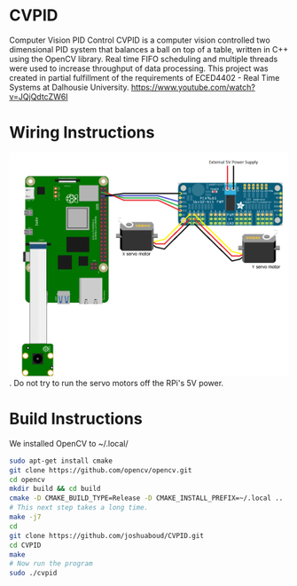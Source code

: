 # CVPID
Computer Vision PID Control
CVPID is a computer vision controlled two dimensional PID system that balances a ball on top of a table, written in C++ using the OpenCV library. Real time FIFO scheduling and multiple threads were used to increase throughput of data processing. This project was created in partial fulfillment of the requirements of ECED4402 - Real Time Systems at Dalhousie University.
https://www.youtube.com/watch?v=JQjQdtcZW6I

# Wiring Instructions
<img src="https://raw.githubusercontent.com/joshuaboud/CVPID/main/WiringDiagram.png">.
Do not try to run the servo motors off the RPi's 5V power.

# Build Instructions 
We installed OpenCV to ~/.local/ 
```bash
sudo apt-get install cmake
git clone https://github.com/opencv/opencv.git
cd opencv
mkdir build && cd build 
cmake -D CMAKE_BUILD_TYPE=Release -D CMAKE_INSTALL_PREFIX=~/.local ..
# This next step takes a long time. 
make -j7
cd
git clone https://github.com/joshuaboud/CVPID.git
cd CVPID
make
# Now run the program
sudo ./cvpid 
```

